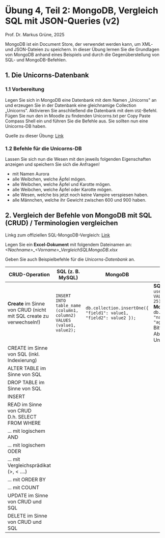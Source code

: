 # Übung 4, Teil 2: MongoDB, Vergleich SQL mit JSON-Queries (v2)

Prof. Dr. Markus Grüne, 2025  

MongoDB ist ein Document Store, der verwendet werden kann, um XML- und JSON-Dateien zu speichern. In dieser Übung lernen Sie die Grundlagen von
MongoDB anhand eines Beispiels und durch die Gegenüberstellung von SQL- und MongoDB-Befehlen.

## 1. Die Unicorns-Datenbank

### 1.1 Vorbereitung

Legen Sie sich in MongoDB eine Datenbank mit dem Namen „Unicorns" an und erzeugen Sie in der Datenbank eine gleichnamige Collection „Unicorns".
Aktivieren Sie anschließend die Datenbank mit dem `USE`-Befehl.
Fügen Sie nun den in Moodle zu findenden Unicorns.txt per Copy Paste Compass Shell ein und führen Sie die Befehle aus. Sie sollten nun eine Unicorns-DB haben.  

Quelle zu dieser Übung: [Link](https://github.com/karlseguin/the-little-mongodb-book/blob/master/en/mongodb.markdown)

### 1.2 Befehle für die Unicorns-DB  

Lassen Sie sich nun die Wesen mit den jeweils folgenden Eigenschaften
anzeigen und speichern Sie sich die Anfragen!

- mit Namen Aurora
- alle Weibchen, welche Äpfel mögen.
- alle Weibchen, welche Äpfel und Karotte mögen.
- alle Weibchen, welche Äpfel oder Karotte mögen.
- alle Wesen, welche bis jetzt noch keine Vampire verspiesen haben.
- alle Männchen, welche ihr Gewicht zwischen 600 und 900 haben.

## 2. Vergleich der Befehle von MongoDB mit SQL (CRUD) / Terminologien vergleichen

Linkg zum offiziellen SQL-MongoDB-Vergleich: [Link](https://www.mongodb.com/docs/manual/reference/sql-comparison/)

Legen Sie ein **Excel-Dokument** mit folgendem Dateinamen an:  
_\<Nachname\>\_\<Vorname\>\_VergleichSQLMongoDB.xlsx_  

Geben Sie auch Beispielbefehle für die _Unicorns-Datenbank_ an.

| **CRUD-Operation** | **SQL (z. B. MySQL)** | **MongoDB** | **Beispiele**               |
|---------------|-----------------------|---------------------|----------------------------------|
| **Create** im Sinne von CRUD   (nicht mit SQL create zu verwechseln!) | `INSERT INTO table_name (column1, column2) VALUES (value1, value2);`                 | `db.collection.insertOne({ "field1": value1, "field2": value2 });`          | **SQL**: `INSERT INTO users (name, age) VALUES ('Alice', 25);`<br>  **MongoDB**: `db.users.insertOne({ "name": "Alice", "age": 25 });` <br> Bitte mit treffenden Abfragen gegen die Unicorns ersetzen! |
| CREATE im Sinne von SQL (inkl. Indexierung) |  |   | |  
| ALTER TABLE im Sinne von SQL | | | |  
| DROP TABLE im Sinne von SQL | | | |  
| INSERT | | | |  
| READ im Sinne von CRUD <br> D.h. SELECT FROM WHERE | | | |  
|   ... mit logischem AND | | | |  
|   ... mit logischem ODER | | | |  
|   ... mit Vergleichsprädikat (\>, \< ....) | | | |  
|  ... mit ORDER BY | | | |  
|  ...  mit COUNT | | | |  
| UPDATE im Sinne von CRUD und SQL | | | |  
| DELETE im Sinne von CRUD und SQL | | | |  
